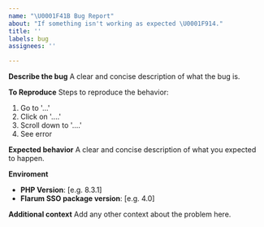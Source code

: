 ```yaml
---
name: "\U0001F41B Bug Report"
about: "If something isn't working as expected \U0001F914."
title: ''
labels: bug
assignees: ''

---
```


**Describe the bug**
A clear and concise description of what the bug is.

**To Reproduce**
Steps to reproduce the behavior:

1. Go to '...'
2. Click on '....'
3. Scroll down to '....'
4. See error

**Expected behavior**
A clear and concise description of what you expected to happen.

**Enviroment**

- **PHP Version**: [e.g. 8.3.1]
- **Flarum SSO package version**: [e.g. 4.0]

**Additional context**
Add any other context about the problem here.


